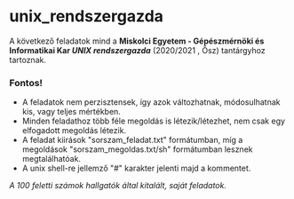 # unix_rendszergazda
A következő feladatok mind a <strong>Miskolci Egyetem - Gépészmérnöki és Informatikai Kar <em>UNIX rendszergazda</em></strong> (2020/2021 , Ősz) tantárgyhoz tartoznak.

<h3><strong>Fontos!</strong></h3>
<ul>
<li>A feladatok nem perzisztensek, így azok változhatnak, módosulhatnak kis, vagy teljes mértékben.</li>
<li>Minden feladathoz több féle megoldás is létezik/létezhet, nem csak egy elfogadott megoldás létezik.</li>
<li>A feladat kiirások "sorszam_feladat.txt" formátumban, míg a megoldások "sorszam_megoldas.txt/sh" formátumban lesznek megtalálhatóak.</li>
<li>A unix shell-re jellemző "#" karakter jelenti majd a kommentet.</li>
</ul>

<em>A 100 feletti számok hallgatók által kitalált, saját feladatok.</em>
